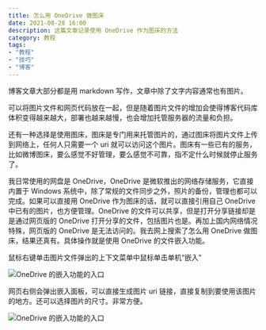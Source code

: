 ```yaml
---
title: 怎么用 OneDrive 做图床
date: 2021-08-28 16:00
description: 这篇文章记录使用 OneDrive 作为图床的方法
category: 教程
tags:
- "教程"
- "技巧"
- "博客"
---
```


博客文章大部分都是用 markdown 写作，文章中除了文字内容通常也有图片。   

可以将图片文件和网页代码放在一起，但是随着图片文件的增加会使得博客代码库体积变得越来越大，部署也越来越慢，也会增加托管服务器的流量和负担。   

还有一种选择是使用图床，图床是专门用来托管图片的，通过图床将图片文件上传到网络上，任何人只需要一个 uri 就可以访问这个图片。图床有一些已有的服务，比如微博图床，要么感觉不好管理，要么感觉不可靠，指不定什么时候就停止服务了。

我日常使用的网盘是 OneDrive，OneDrive 是微软推出的网络存储服务，它直接内置于 Windows 系统中，除了常规的文件同步之外，照片的备份，管理也都可以完成。如果可以直接用 OneDrive 作为图床的话，就可以直接引用自己 OneDrive 中已有的图片，也方便管理。OneDrive 的文件可以共享，但是打开分享链接却是是通过网页版的 OneDrive 打开分享的文件，包括图片也是。再加上国内网络情况特殊，网页版的 OneDrive 是无法访问的。我去网上搜索了怎么用 OneDrive 做图床，结果还真有。具体操作就是使用 OneDrive 的文件嵌入功能。   

鼠标右键单击图片文件弹出的上下文菜单中鼠标单击单机“嵌入”   

![OneDrive 的嵌入功能的入口](https://bl3301files.storage.live.com/y4mP3CIubQk_IdR-GwjCAfB912mLQIk0dnxIQlG7uNJNLq9wZFOC51t_w86V9-OCFlEwwc-dw_KDCxnwv6J6V-nOMUiWnSsWu45K0vsrjcwGu6WT_0aXexUjI4_gORCnD-lAO3NSUmUTjjW6Rae076nFZe_mGp0ZR1gJUinXNjPrixvrbrajPbFZzwF8UXDnmJL?width=660&height=493&cropmode=none "OneDrive 的嵌入功能的入口")   

网页右侧会弹出嵌入面板，可以直接生成图片 uri 链接，直接复制到要使用该图片的地方。还可以选择图片的尺寸。非常方便。

![OneDrive 的嵌入功能的入口](https://bl3301files.storage.live.com/y4mX2VZpn5axL580EB_9Pqt8G7pELdVoTcn9rebc1iHDxf4_FWpa2burq3LL7vS5qTtOlqCATDIZ-n7Dt1lukOmwKsZGLKWSjnHqeL8tCdxq2gD6PRg1xmrH4P5GMuncs_VXaBRCQZJicHn8-OE1l39giGt9ipBSRnMLHji6A8yBH24s180vkqgvldAWzWcJf7r?width=660&height=359&cropmode=none "OneDrive 的嵌入功能的入口")